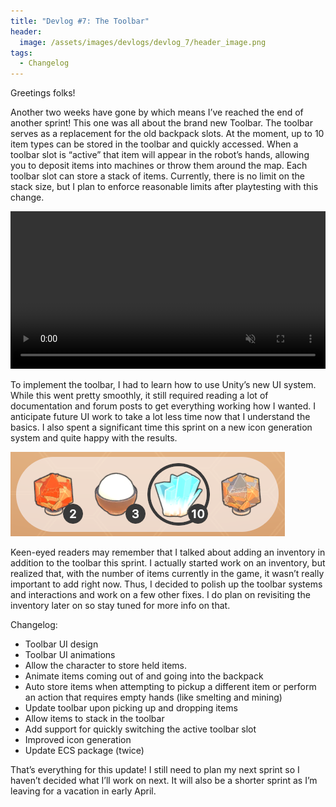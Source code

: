 ```yaml
---
title: "Devlog #7: The Toolbar"
header: 
  image: /assets/images/devlogs/devlog_7/header_image.png
tags:
  - Changelog
---
```


Greetings folks!

Another two weeks have gone by which means I’ve reached the end of another sprint! This one was all about the brand new Toolbar. The toolbar serves as a replacement for the old backpack slots. At the moment, up to 10 item types can be stored in the toolbar and quickly accessed. When a toolbar slot is “active” that item will appear in the robot’s hands, allowing you to deposit items into machines or throw them around the map. Each toolbar slot can store a stack of items. Currently, there is no limit on the stack size, but I plan to enforce reasonable limits after playtesting with this change.

<video width="100%" autoplay="autoplay" loop="true" muted>
  <source src="https://i.imgur.com/jFB3q1D.mp4" type="video/mp4" />
</video>

To implement the toolbar, I had to learn how to use Unity’s new UI system. While this went pretty smoothly, it still required reading a lot of documentation and forum posts to get everything working how I wanted. I anticipate future UI work to take a lot less time now that I understand the basics. I also spent a significant time this sprint on a new icon generation system and quite happy with the results.

![toolbar](/assets/images/devlogs/devlog_7/image.png)

Keen-eyed readers may remember that I talked about adding an inventory in addition to the toolbar this sprint. I actually started work on an inventory, but realized that, with the number of items currently in the game, it wasn’t really important to add right now. Thus, I decided to polish up the toolbar systems and interactions and work on a few other fixes. I do plan on revisiting the inventory later on so stay tuned for more info on that.

Changelog:
- Toolbar UI design
- Toolbar UI animations
- Allow the character to store held items.
- Animate items coming out of and going into the backpack
- Auto store items when attempting to pickup a different item or perform an action that requires empty hands (like smelting and mining)
- Update toolbar upon picking up and dropping items
- Allow items to stack in the toolbar
- Add support for quickly switching the active toolbar slot
- Improved icon generation
- Update ECS package (twice)

That’s everything for this update! I still need to plan my next sprint so I haven’t decided what I’ll work on next. It will also be a shorter sprint as I’m leaving for a vacation in early April.